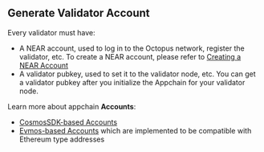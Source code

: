 ## Generate Validator Account

Every validator must have:

* A NEAR account, used to log in to the Octopus network, register the validator, etc. To create a NEAR account, please refer to [Creating a NEAR Account](https://docs.near.org/concepts/basics/accounts/creating-accounts)
* A validator pubkey, used to set it to the validator node, etc. You can get a validator pubkey after you initialize the Appchain for your validator node.

Learn more about appchain **Accounts**:

* [CosmosSDK-based Accounts](https://docs.cosmos.network/main/learn/beginner/accounts)
* [Evmos-based Accounts](https://docs.evmos.org/protocol/concepts/accounts) which are implemented to be compatible with Ethereum type addresses